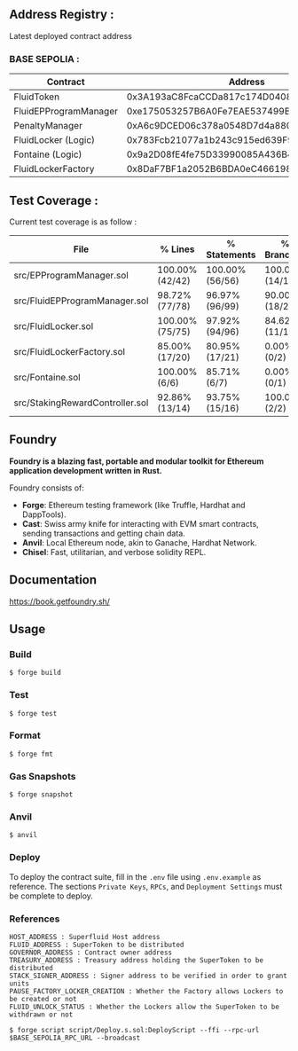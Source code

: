 ## Address Registry :

Latest deployed contract address

### BASE SEPOLIA :

| Contract              | Address                                    | Explorer                                                                        |
| --------------------- | ------------------------------------------ | ------------------------------------------------------------------------------- |
| FluidToken            | 0x3A193aC8FcaCCDa817c174D04081C105154a8441 | https://sepolia.basescan.org/address/0x3A193aC8FcaCCDa817c174D04081C105154a8441 |
| FluidEPProgramManager | 0xe175053257B6A0Fe7EAE537499Ba4465065DdD88 | https://sepolia.basescan.org/address/0xe175053257B6A0Fe7EAE537499Ba4465065DdD88 |
| PenaltyManager        | 0xA6c9DCED06c378a0548D7d4a880e2036A03696CE | https://sepolia.basescan.org/address/0xA6c9DCED06c378a0548D7d4a880e2036A03696CE |
| FluidLocker (Logic)   | 0x783Fcb21077a1b243c915ed639F9c7f5bE9111BB | https://sepolia.basescan.org/address/0x783Fcb21077a1b243c915ed639F9c7f5bE9111BB |
| Fontaine (Logic)      | 0x9a2D08fE4fe75D33990085A436B4aB215Bf9e524 | https://sepolia.basescan.org/address/0x9a2D08fE4fe75D33990085A436B4aB215Bf9e524 |
| FluidLockerFactory    | 0x8DaF7BF1a2052B6BDA0eC46619855Cec77DfbC76 | https://sepolia.basescan.org/address/0x8DaF7BF1a2052B6BDA0eC46619855Cec77DfbC76 |

## Test Coverage :

Current test coverage is as follow :

| File                            | % Lines         | % Statements    | % Branches      | % Funcs         |
| ------------------------------- | --------------- | --------------- | --------------- | --------------- |
| src/EPProgramManager.sol        | 100.00% (42/42) | 100.00% (56/56) | 100.00% (14/14) | 100.00% (13/13) |
| src/FluidEPProgramManager.sol   | 98.72% (77/78)  | 96.97% (96/99)  | 90.00% (18/20)  | 92.86% (13/14)  |
| src/FluidLocker.sol             | 100.00% (75/75) | 97.92% (94/96)  | 84.62% (11/13)  | 100.00% (21/21) |
| src/FluidLockerFactory.sol      | 85.00% (17/20)  | 80.95% (17/21)  | 0.00% (0/2)     | 81.82% (9/11)   |
| src/Fontaine.sol                | 100.00% (6/6)   | 85.71% (6/7)    | 0.00% (0/1)     | 100.00% (2/2)   |
| src/StakingRewardController.sol | 92.86% (13/14)  | 93.75% (15/16)  | 100.00% (2/2)   | 87.50% (7/8)    |

## Foundry

**Foundry is a blazing fast, portable and modular toolkit for Ethereum application development written in Rust.**

Foundry consists of:

- **Forge**: Ethereum testing framework (like Truffle, Hardhat and DappTools).
- **Cast**: Swiss army knife for interacting with EVM smart contracts, sending transactions and getting chain data.
- **Anvil**: Local Ethereum node, akin to Ganache, Hardhat Network.
- **Chisel**: Fast, utilitarian, and verbose solidity REPL.

## Documentation

https://book.getfoundry.sh/

## Usage

### Build

```shell
$ forge build
```

### Test

```shell
$ forge test
```

### Format

```shell
$ forge fmt
```

### Gas Snapshots

```shell
$ forge snapshot
```

### Anvil

```shell
$ anvil
```

### Deploy

To deploy the contract suite, fill in the `.env` file using `.env.example` as reference.
The sections `Private Keys`, `RPCs`, and `Deployment Settings` must be complete to deploy.

### References

```
HOST_ADDRESS : Superfluid Host address
FLUID_ADDRESS : SuperToken to be distributed
GOVERNOR_ADDRESS : Contract owner address
TREASURY_ADDRESS : Treasury address holding the SuperToken to be distributed
STACK_SIGNER_ADDRESS : Signer address to be verified in order to grant units
PAUSE_FACTORY_LOCKER_CREATION : Whether the Factory allows Lockers to be created or not
FLUID_UNLOCK_STATUS : Whether the Lockers allow the SuperToken to be withdrawn or not
```

```shell
$ forge script script/Deploy.s.sol:DeployScript --ffi --rpc-url $BASE_SEPOLIA_RPC_URL --broadcast
```

